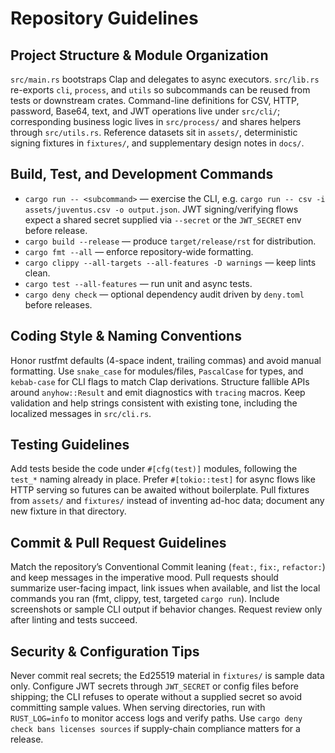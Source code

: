 # Repository Guidelines

## Project Structure & Module Organization
`src/main.rs` bootstraps Clap and delegates to async executors. `src/lib.rs` re-exports `cli`, `process`, and `utils` so subcommands can be reused from tests or downstream crates. Command-line definitions for CSV, HTTP, password, Base64, text, and JWT operations live under `src/cli/`; corresponding business logic lives in `src/process/` and shares helpers through `src/utils.rs`. Reference datasets sit in `assets/`, deterministic signing fixtures in `fixtures/`, and supplementary design notes in `docs/`.

## Build, Test, and Development Commands
- `cargo run -- <subcommand>` — exercise the CLI, e.g. `cargo run -- csv -i assets/juventus.csv -o output.json`. JWT signing/verifying flows expect a shared secret supplied via `--secret` or the `JWT_SECRET` env before release.
- `cargo build --release` — produce `target/release/rst` for distribution.
- `cargo fmt --all` — enforce repository-wide formatting.
- `cargo clippy --all-targets --all-features -D warnings` — keep lints clean.
- `cargo test --all-features` — run unit and async tests.
- `cargo deny check` — optional dependency audit driven by `deny.toml` before releases.

## Coding Style & Naming Conventions
Honor rustfmt defaults (4-space indent, trailing commas) and avoid manual formatting. Use `snake_case` for modules/files, `PascalCase` for types, and `kebab-case` for CLI flags to match Clap derivations. Structure fallible APIs around `anyhow::Result` and emit diagnostics with `tracing` macros. Keep validation and help strings consistent with existing tone, including the localized messages in `src/cli.rs`.

## Testing Guidelines
Add tests beside the code under `#[cfg(test)]` modules, following the `test_*` naming already in place. Prefer `#[tokio::test]` for async flows like HTTP serving so futures can be awaited without boilerplate. Pull fixtures from `assets/` and `fixtures/` instead of inventing ad-hoc data; document any new fixture in that directory.

## Commit & Pull Request Guidelines
Match the repository’s Conventional Commit leaning (`feat:`, `fix:`, `refactor:`) and keep messages in the imperative mood. Pull requests should summarize user-facing impact, link issues when available, and list the local commands you ran (fmt, clippy, test, targeted `cargo run`). Include screenshots or sample CLI output if behavior changes. Request review only after linting and tests succeed.

## Security & Configuration Tips
Never commit real secrets; the Ed25519 material in `fixtures/` is sample data only. Configure JWT secrets through `JWT_SECRET` or config files before shipping; the CLI refuses to operate without a supplied secret so avoid committing sample values. When serving directories, run with `RUST_LOG=info` to monitor access logs and verify paths. Use `cargo deny check bans licenses sources` if supply-chain compliance matters for a release.
